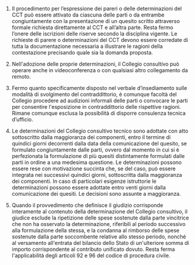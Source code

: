 1. Il procedimento per l’espressione dei pareri o delle determinazioni del CCT può essere attivato da ciascuna delle parti o da entrambe congiuntamente con la presentazione di un quesito scritto attraverso formale richiesta direttamente al CCT e all’altra parte. Resta fermo l’onere delle iscrizioni delle riserve secondo la disciplina vigente. Le richieste di parere o determinazioni del CCT devono essere corredate di tutta la documentazione necessaria a illustrare le ragioni della contestazione precisando quale sia la domanda proposta.

2. Nell'adozione delle proprie determinazioni, il Collegio consultivo può operare anche in videoconferenza o con qualsiasi altro collegamento da remoto.

3. Fermo quanto specificamente disposto nel verbale d’insediamento sulle modalità di svolgimento del contraddittorio, è comunque facoltà del Collegio procedere ad audizioni informali delle parti o convocare le parti per consentire l'esposizione in contraddittorio delle rispettive ragioni. Rimane comunque esclusa la possibilità di disporre consulenza tecnica d’ufficio.

4. Le determinazioni del Collegio consultivo tecnico sono adottate con atto sottoscritto dalla maggioranza dei componenti, entro il termine di quindici giorni decorrenti dalla data della comunicazione del quesito, se formulato congiuntamente dalle parti, ovvero dal momento in cui si è perfezionata la formulazione di più quesiti distintamente formulati dalle parti in ordine a una medesima questione. Le determinazioni possono essere rese con motivazione succinta che, se del caso, può essere integrata nei successivi quindici giorni, sottoscritta dalla maggioranza dei componenti. In caso di particolari esigenze istruttorie le determinazioni possono essere adottate entro venti giorni dalla comunicazione dei quesiti. Le decisioni sono assunte a maggioranza.

5. Quando il provvedimento che definisce il giudizio corrisponde interamente al contenuto della determinazione del Collegio consultivo, il giudice esclude la ripetizione delle spese sostenute dalla parte vincitrice che non ha osservato la determinazione, riferibili al periodo successivo alla formulazione della stessa, e la condanna al rimborso delle spese sostenute dalla parte soccombente relative allo stesso periodo, nonché al versamento all'entrata del bilancio dello Stato di un'ulteriore somma di importo corrispondente al contributo unificato dovuto. Resta ferma l'applicabilità degli articoli 92 e 96 del codice di procedura civile.